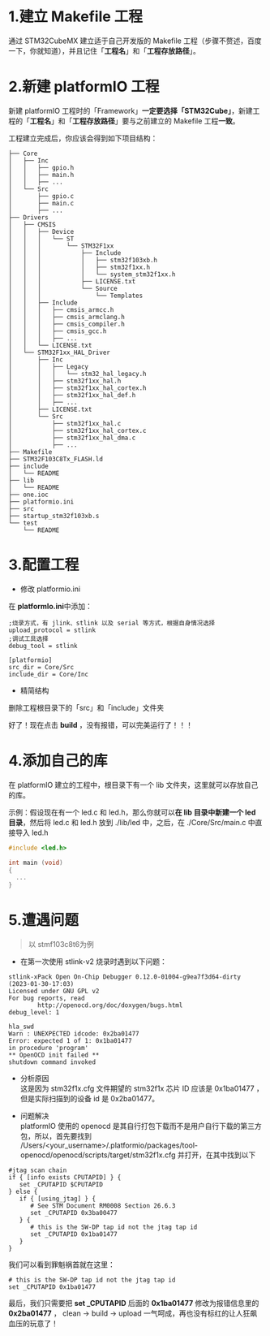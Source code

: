 # 1.建立 Makefile 工程

通过 STM32CubeMX 建立适于自己开发版的 Makefile 工程（步骤不赘述，百度一下，你就知道），并且记住「**工程名**」和「**工程存放路径**」。

# 2.新建 platformIO 工程

新建 platformIO 工程时的「Framework」**一定要选择「STM32Cube」**，新建工程的「**工程名**」和「**工程存放路径**」要与之前建立的 Makefile 工程**一致**。

工程建立完成后，你应该会得到如下项目结构：

```shell
├── Core
│   ├── Inc
│   │   ├── gpio.h
│   │   ├── main.h
│   │   ├── ...
│   └── Src
│       ├── gpio.c
│       ├── main.c
│       ├── ...
├── Drivers
│   ├── CMSIS
│   │   ├── Device
│   │   │   └── ST
│   │   │       └── STM32F1xx
│   │   │           ├── Include
│   │   │           │   ├── stm32f103xb.h
│   │   │           │   ├── stm32f1xx.h
│   │   │           │   └── system_stm32f1xx.h
│   │   │           ├── LICENSE.txt
│   │   │           └── Source
│   │   │               └── Templates
│   │   ├── Include
│   │   │   ├── cmsis_armcc.h
│   │   │   ├── cmsis_armclang.h
│   │   │   ├── cmsis_compiler.h
│   │   │   ├── cmsis_gcc.h
│   │   │   ├── ...
│   │   └── LICENSE.txt
│   └── STM32F1xx_HAL_Driver
│       ├── Inc
│       │   ├── Legacy
│       │   │   └── stm32_hal_legacy.h
│       │   ├── stm32f1xx_hal.h
│       │   ├── stm32f1xx_hal_cortex.h
│       │   ├── stm32f1xx_hal_def.h
│       │   ├── ...
│       ├── LICENSE.txt
│       └── Src
│           ├── stm32f1xx_hal.c
│           ├── stm32f1xx_hal_cortex.c
│           ├── stm32f1xx_hal_dma.c
│           ├── ...
├── Makefile
├── STM32F103C8Tx_FLASH.ld
├── include
│   └── README
├── lib
│   └── README
├── one.ioc
├── platformio.ini
├── src
├── startup_stm32f103xb.s
└── test
    └── README
```

# 3.配置工程

- 修改 platformio.ini

在 **platformIo.ini**中添加：

```shell
;烧录方式，有 jlink、stlink 以及 serial 等方式，根据自身情况选择
upload_protocol = stlink
;调试工具选择
debug_tool = stlink

[platformio]
src_dir = Core/Src
include_dir = Core/Inc
```

- 精简结构

删除工程根目录下的「src」和「include」文件夹

好了！现在点击 **build** ，没有报错，可以完美运行了！！！

# 4.添加自己的库

在 platformIO 建立的工程中，根目录下有一个 lib 文件夹，这里就可以存放自己的库。

示例：假设现在有一个 led.c 和 led.h，那么你就可以**在 lib 目录中新建一个 led 目录**，然后将 led.c 和 led.h 放到 ./lib/led 中，之后，在 ./Core/Src/main.c 中直接导入 led.h

```c
#include <led.h>

int main (void)
{
  ...
}

```

# 5.遭遇问题

> 以 stmf103c8t6为例

- 在第一次使用 stlink-v2 烧录时遇到以下问题：

```shell
stlink-xPack Open On-Chip Debugger 0.12.0-01004-g9ea7f3d64-dirty (2023-01-30-17:03)
Licensed under GNU GPL v2
For bug reports, read
        http://openocd.org/doc/doxygen/bugs.html
debug_level: 1

hla_swd
Warn : UNEXPECTED idcode: 0x2ba01477
Error: expected 1 of 1: 0x1ba01477
in procedure 'program'
** OpenOCD init failed **
shutdown command invoked
```

- 分析原因  
  这是因为 stm32f1x.cfg 文件期望的 stm32f1x 芯片 ID 应该是 0x1ba01477 ，但是实际扫描到的设备 id 是 0x2ba01477。

- 问题解决  
  platformIO 使用的 openocd 是其自行打包下载而不是用户自行下载的第三方包，所以，首先要找到 /Users/<your_username>/.platformio/packages/tool-openocd/openocd/scripts/target/stm32f1x.cfg 并打开，在其中找到以下

```shell
#jtag scan chain
if { [info exists CPUTAPID] } {
   set _CPUTAPID $CPUTAPID
} else {
   if { [using_jtag] } {
      # See STM Document RM0008 Section 26.6.3
      set _CPUTAPID 0x3ba00477
   } {
      # this is the SW-DP tap id not the jtag tap id
      set _CPUTAPID 0x1ba01477
   }
}
```

我们可以看到罪魁祸首就在这里： 

```shell
# this is the SW-DP tap id not the jtag tap id
set _CPUTAPID 0x1ba01477
```

最后，我们只需要把 **set _CPUTAPID** 后面的 **0x1ba01477** 修改为报错信息里的 **0x2ba01477** ， clean -> build -> upload 一气呵成，再也没有标红的让人狂飙血压的玩意了！
 